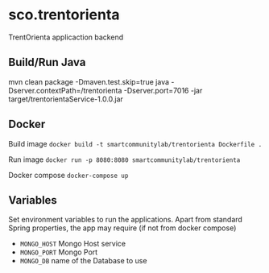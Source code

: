 # sco.trentorienta
TrentOrienta applicaction backend

## Build/Run Java

mvn clean package -Dmaven.test.skip=true
java -Dserver.contextPath=/trentorienta -Dserver.port=7016 -jar target/trentorientaService-1.0.0.jar

## Docker

Build image
``
docker build -t smartcommunitylab/trentorienta Dockerfile .
``

Run image
``
docker run -p 8080:8080 smartcommunitylab/trentorienta
``

Docker compose 
``
docker-compose up
``

## Variables
Set environment variables to run the applications. Apart from standard Spring properties, the app may require (if not from docker compose)
- `MONGO_HOST` Mongo Host service
- `MONGO_PORT` Mongo Port
- `MONGO_DB` name of the Database to use